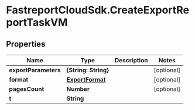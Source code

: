 # FastreportCloudSdk.CreateExportReportTaskVM

## Properties

Name | Type | Description | Notes
------------ | ------------- | ------------- | -------------
**exportParameters** | **{String: String}** |  | [optional] 
**format** | [**ExportFormat**](ExportFormat.md) |  | [optional] 
**pagesCount** | **Number** |  | [optional] 
**t** | **String** |  | 



